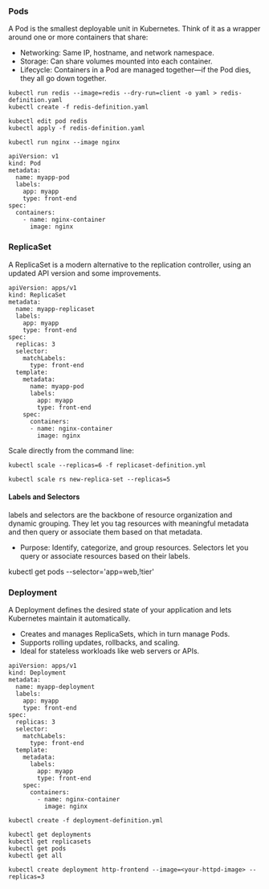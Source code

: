 ### Pods

A Pod is the smallest deployable unit in Kubernetes. Think of it as a wrapper around one or more containers that share:
- Networking: Same IP, hostname, and network namespace.
- Storage: Can share volumes mounted into each container.
- Lifecycle: Containers in a Pod are managed together—if the Pod dies, they all go down together.

```
kubectl run redis --image=redis --dry-run=client -o yaml > redis-definition.yaml
kubectl create -f redis-definition.yaml
```

```
kubectl edit pod redis
kubectl apply -f redis-definition.yaml
```

```
kubectl run nginx --image nginx

apiVersion: v1
kind: Pod
metadata:
  name: myapp-pod
  labels:
    app: myapp
    type: front-end
spec:
  containers:
    - name: nginx-container
      image: nginx
```

### ReplicaSet

A ReplicaSet is a modern alternative to the replication controller, using an updated API version and some improvements.
```
apiVersion: apps/v1
kind: ReplicaSet
metadata:
  name: myapp-replicaset
  labels:
    app: myapp
    type: front-end
spec:
  replicas: 3
  selector:
    matchLabels:
      type: front-end
  template:
    metadata:
      name: myapp-pod
      labels:
        app: myapp
        type: front-end
    spec:
      containers:
      - name: nginx-container
        image: nginx
```

Scale directly from the command line:
```
kubectl scale --replicas=6 -f replicaset-definition.yml
```
```
kubectl scale rs new-replica-set --replicas=5
```

#### Labels and Selectors
 labels and selectors are the backbone of resource organization and dynamic grouping. They let you tag resources with meaningful metadata and then query or associate them based on that metadata.
 - Purpose: Identify, categorize, and group resources.
Selectors let you query or associate resources based on their labels. 

kubectl get pods --selector='app=web,!tier'

### Deployment

A Deployment defines the desired state of your application and lets Kubernetes maintain it automatically.
- Creates and manages ReplicaSets, which in turn manage Pods.
- Supports rolling updates, rollbacks, and scaling.
- Ideal for stateless workloads like web servers or APIs.

```
apiVersion: apps/v1
kind: Deployment
metadata:
  name: myapp-deployment
  labels:
    app: myapp
    type: front-end
spec:
  replicas: 3
  selector:
    matchLabels:
      type: front-end
  template:
    metadata:
      labels:
        app: myapp
        type: front-end
    spec:
      containers:
        - name: nginx-container
          image: nginx
```
```
kubectl create -f deployment-definition.yml
```

```
kubectl get deployments
kubectl get replicasets
kubectl get pods
kubectl get all
```
```
kubectl create deployment http-frontend --image=<your-httpd-image> --replicas=3
```

